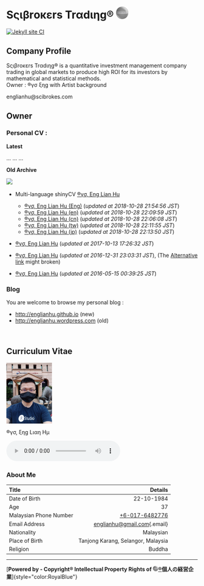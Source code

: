 # Sςιβrοκεrs Trαdιηg®️ <img src="www/Scibrokes.png" width="32"/>

[![Jekyll site CI](https://github.com/scibrokes/owner/actions/workflows/jekyll.yml/badge.svg)](https://github.com/scibrokes/owner/actions/workflows/jekyll.yml)

## Company Profile

Sςιβrοκεrs Trαdιηg® is a quantitative investment management company trading in global markets to produce high ROI for its investors by mathematical and statistical methods.
<br>
Owner : ®γσ ξηg with Artist background
<p>
englianhu@scibrokes.com

<br>

## Owner

### Personal CV :

**Latest**

...
...
...

**Old Archive**

<img src="www/20181028_225629.gif" width="240"/>

-   Multi-language shinyCV [®γσ, Eng Lian Hu](https://beta.rstudioconnect.com/content/4352)

    -   [®γσ, Eng Lian Hu (Eng)](https://beta.rstudioconnect.com/content/4354/ryo-eng.html) (*updated at 2018-10-28 21:54:56 JST*)
    -   [®γσ, Eng Lian Hu (en)](https://beta.rstudioconnect.com/content/4356/ryo-en.html) (*updated at 2018-10-28 22:09:59 JST*)
    -   [®γσ, Eng Lian Hu (cn)](https://beta.rstudioconnect.com/content/4355/ryo-cn.html) (*updated at 2018-10-28 22:06:08 JST*)
    -   [®γσ, Eng Lian Hu (tw)](https://beta.rstudioconnect.com/content/4357/ryo-tw.html) (*updated at 2018-10-28 22:11:55 JST*)
    -   [®γσ, Eng Lian Hu (jp)](https://beta.rstudioconnect.com/content/4358/ryo-jp.html) (*updated at 2018-10-28 22:13:50 JST*)

-   [®γσ, Eng Lian Hu](https://beta.rstudioconnect.com/content/3091/ryo-eng.html) (*updated at 2017-10-13 17:26:32 JST*)
-   [®γσ, Eng Lian Hu](https://englianhu.github.io/2016/12/ryo-eng.html) (*updated at 2016-12-31 23:03:31 JST*), (The [Alternative link](http://rpubs.com/englianhu/ryoeng) might broken)
-   [®γσ, Eng Lian Hu](https://beta.rstudioconnect.com/englianhu/ryo-eng/) (*updated at 2016-05-15 00:39:25 JST*)

### Blog

You are welcome to browse my personal blog :

-   <http://englianhu.github.io> (new)
-   <http://englianhu.wordpress.com> (old)

<br>

## Curriculum Vitae

<img src="www/quantitative trader 1.jpg" width="120" align="center" valign="middle"/>

®γσ, ξηg Lιαη Ημ

<audio src="music/小松拓也 - 不知道方向 Takuya Komatsu (原创) - (Better Ownself).mp3" autoplay controls loop>

</audio>

<br>

### About Me

| **Title**              |                                                 **Details**|
|:-----------------------|-----------------------------------------------------------:|
| Date of Birth          |                                                  22-10-1984|
| Age                    |                                                          37|
| Malaysian Phone Number |                         [+6-017-6482776](tel:+6017-6482776)|
| Email Address          |  [englianhu\@gmail.com](mailto:englianhu@gmail.com){.email}|
| Nationality            |                                                   Malaysian|
| Place of Birth         |                          Tanjong Karang, Selangor, Malaysia|
| Religion               |                                                      Buddha|

---

[**Powered by - Copyright® Intellectual Property Rights of [<img src="www/Scibrokes.png" width="14"/>®](http://www.scibrokes.com)個人の経営企業**]{style="color:RoyalBlue"}
